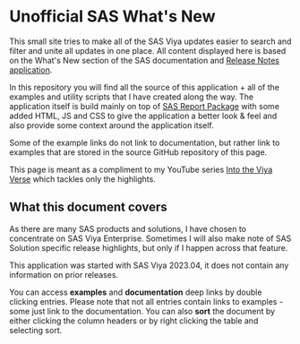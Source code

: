 # Unofficial SAS What's New

This small site tries to make all of the SAS Viya updates easier to search and filter and unite all updates in one place. All content displayed here is based on the What's New section of the SAS documentation and [Release Notes application](https://release-notes.sas.com/?locale=en).

In this repository you will find all the source of this application + all of the examples and utility scripts that I have created along the way. The application itself is build mainly on top of [SAS Report Package](https://go.documentation.sas.com/doc/en/vacdc/default/vareports/p0log1ce8qcj4cn15k0oby258pdb.htm) with some added HTML, JS and CSS to give the application a better look & feel and also provide some context around the application itself.

Some of the example links do not link to documentation, but rather link to examples that are stored in the source GitHub repository of this page.

This page is meant as a compliment to my YouTube series [Into the Viya Verse](https://www.youtube.com/playlist?list=PLncvHGGelzhX1hMwfEHA2eBQOFgV1FfSZ) which tackles only the highlights.

## What this document covers

As there are many SAS products and solutions, I have chosen to concentrate on SAS Viya Enterprise. Sometimes I will also make note of SAS Solution specific release highlights, but only if I happen across that feature.

This application was started with SAS Viya 2023.04, it does not contain any information on prior releases.

You can access **examples** and **documentation** deep links by double clicking entries. Please note that not all entries contain links to examples - some just link to the documentation. You can also **sort** the document by either clicking the column headers or by right clicking the table and selecting sort.